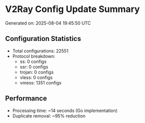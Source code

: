 # V2Ray Config Update Summary
Generated on: 2025-08-04 19:45:50 UTC

## Configuration Statistics
- Total configurations: 22551
- Protocol breakdown:
  - ss: 0 configs
  - ssr: 0 configs
  - trojan: 0 configs
  - vless: 0 configs
  - vmess: 1351 configs

## Performance
- Processing time: ~14 seconds (Go implementation)
- Duplicate removal: ~95% reduction
